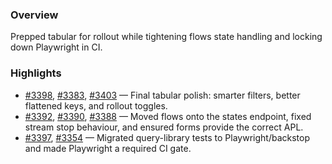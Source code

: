 ### Overview
Prepped tabular for rollout while tightening flows state handling and locking down Playwright in CI.

### Highlights
- [#3398](https://github.com/axiomhq/app/pull/3398), [#3383](https://github.com/axiomhq/app/pull/3383), [#3403](https://github.com/axiomhq/app/pull/3403) — Final tabular polish: smarter filters, better flattened keys, and rollout toggles.
- [#3392](https://github.com/axiomhq/app/pull/3392), [#3390](https://github.com/axiomhq/app/pull/3390), [#3388](https://github.com/axiomhq/app/pull/3388) — Moved flows onto the states endpoint, fixed stream stop behaviour, and ensured forms provide the correct APL.
- [#3397](https://github.com/axiomhq/app/pull/3397), [#3354](https://github.com/axiomhq/app/pull/3354) — Migrated query-library tests to Playwright/backstop and made Playwright a required CI gate.
